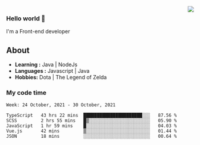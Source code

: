 <img align='right' src="https://github-readme-stats.vercel.app/api?username=jumodada&show_icons=true&theme=vue">

### Hello world 👋

I'm a Front-end developer 
    
## About
-  **Learning :** Java | NodeJs
-  **Languages :** Javascript | Java
-  **Hobbies:** Dota | The Legend of Zelda

### My code time

<!--START_SECTION:waka-->
```text
Week: 24 October, 2021 - 30 October, 2021

TypeScript   43 hrs 22 mins  ██████████████████████░░░   87.56 % 
SCSS         2 hrs 55 mins   █▒░░░░░░░░░░░░░░░░░░░░░░░   05.90 % 
JavaScript   1 hr 59 mins    █░░░░░░░░░░░░░░░░░░░░░░░░   04.03 % 
Vue.js       42 mins         ▒░░░░░░░░░░░░░░░░░░░░░░░░   01.44 % 
JSON         18 mins         ░░░░░░░░░░░░░░░░░░░░░░░░░   00.64 % 
```
<!--END_SECTION:waka-->
